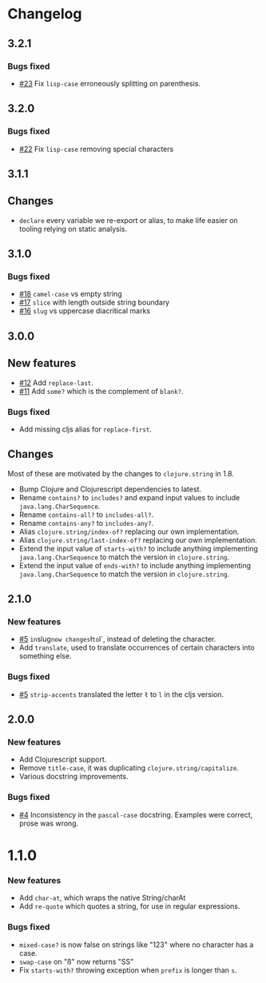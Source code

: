 
# Changelog

<!-- ## Master unreleased -->

## 3.2.1

### Bugs fixed

- [#23](https://github.com/expez/superstring/issues/23) Fix `lisp-case` erroneously splitting on parenthesis.

## 3.2.0

### Bugs fixed

- [#22](https://github.com/expez/superstring/issues/22) Fix `lisp-case` removing special characters

## 3.1.1

## Changes

- `declare` every variable we re-export or alias, to make life easier on tooling relying on static analysis.

## 3.1.0

### Bugs fixed

- [#18](https://github.com/expez/superstring/issues/18) `camel-case` vs empty string
- [#17](https://github.com/expez/superstring/issues/17) `slice` with length outside string boundary
- [#16](https://github.com/expez/superstring/issues/16) `slug` vs uppercase diacritical marks

## 3.0.0

## New features

- [#12](https://github.com/expez/superstring/issues/12) Add `replace-last`.
- [#11](https://github.com/expez/superstring/issues/11) Add `some?` which is the complement of `blank?`.

### Bugs fixed

- Add missing cljs alias for `replace-first`.

## Changes

Most of these are motivated by the changes to `clojure.string` in 1.8.

- Bump Clojure and Clojurescript dependencies to latest.
- Rename `contains?` to `includes?` and expand input values to include `java.lang.CharSequence`.
- Rename `contains-all?` to `includes-all?`.
- Rename `contains-any?` to `includes-any?`.
- Alias `clojure.string/index-of?` replacing our own implementation.
- Alias `clojure.string/last-index-of?` replacing our own implementation.
- Extend the input value of `starts-with?` to include anything implementing `java.lang.CharSequence` to match the version in `clojure.string`.
- Extend the input value of `ends-with?` to include anything implementing `java.lang.CharSequence` to match the version in `clojure.string`.

## 2.1.0

### New features

- [#5](https://github.com/expez/superstring/issues/5) ` in `slug` now changes `ł` to `l`, instead of deleting the character.
- Add `translate`, used to translate occurrences of certain characters into something else.

### Bugs fixed

- [#5](https://github.com/expez/superstring/issues/5) `strip-accents` translated the letter `ł` to `l` in the cljs version.

## 2.0.0

### New features

- Add Clojurescript support.
- Remove `title-case`, it was duplicating `clojure.string/capitalize`.
- Various docstring improvements.

### Bugs fixed

- [#4](https://github.com/expez/superstring/issues/4) Inconsistency in the `pascal-case` docstring.  Examples were correct, prose was wrong.

# 1.1.0
### New features

- Add `char-at`, which wraps the native String/charAt
- Add `re-quote` which quotes a string, for use in regular expressions.

### Bugs fixed

- `mixed-case?` is now false on strings like "123" where no character has a case.
- `swap-case` on "ß" now returns "SS"
- Fix `starts-with?` throwing exception when `prefix` is longer than `s`.
